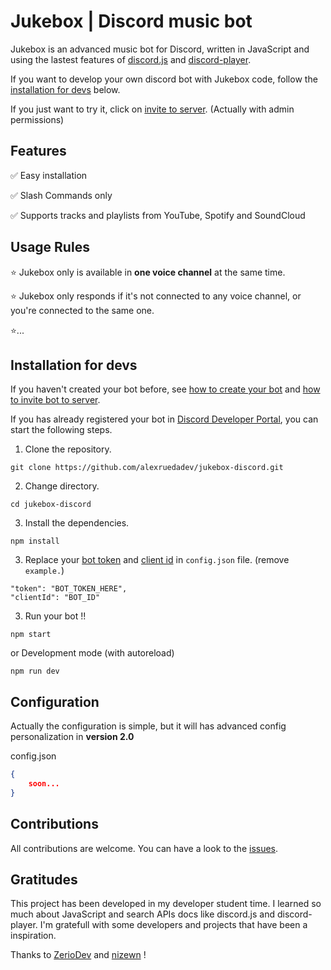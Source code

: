 
# Jukebox | Discord music bot

Jukebox is an advanced music bot for Discord, written in JavaScript and using the lastest features of [discord.js](https://discord.js.org) and [discord-player](https://discord-player.js.org).

If you want to develop your own discord bot with Jukebox code, follow the [installation for devs](#installation-for-devs) below.

If you just want to try it, click on [invite to server](https://discord.com/api/oauth2/authorize?client_id=1011658447378448485&permissions=8&scope=bot). (Actually with admin permissions)

## Features

✅ Easy installation

✅ Slash Commands only

✅ Supports tracks and playlists from YouTube, Spotify and SoundCloud

## Usage Rules

⭐ Jukebox only is available in **one voice channel** at the same time.

⭐ Jukebox only responds if it's not connected to any voice channel, or you're connected to the same one.

⭐...

## Installation for devs

If you haven't created your bot before, see [how to create your bot](https://discordjs.guide/preparations/setting-up-a-bot-application.html#creating-your-bot) and [how to invite bot to server](https://discordjs.guide/preparations/adding-your-bot-to-servers.html#bot-invite-links).

If you has already registered your bot in [Discord Developer Portal](https://discord.com/developers/docs), you can start the following steps. 

1. Clone the repository.

````
git clone https://github.com/alexruedadev/jukebox-discord.git
````

2. Change directory.
````
cd jukebox-discord
````

3. Install the dependencies.
````
npm install
````

3. Replace your [bot token]() and [client id]() in `config.json` file. (remove `example.`)
````
"token": "BOT_TOKEN_HERE",
"clientId": "BOT_ID"
````


3. Run your bot !!
````
npm start
````
or Development mode (with autoreload)
````
npm run dev
````

## Configuration

Actually the configuration is simple, but it will has advanced config personalization in **version 2.0**

config.json
````json
{
    soon...
}
````
## Contributions

All contributions are welcome. You can have a look to the [issues](https://github.com/alexruedadev/jukebox-discord/issues).

## Gratitudes

This project has been developed in my developer student time. I learned so much about JavaScript and search APIs docs like discord.js and discord-player. I'm gratefull with some developers and projects that have been a inspiration.

Thanks to [ZerioDev](https://github.com/ZerioDev) and [nizewn](https://github.com/nizewn) !